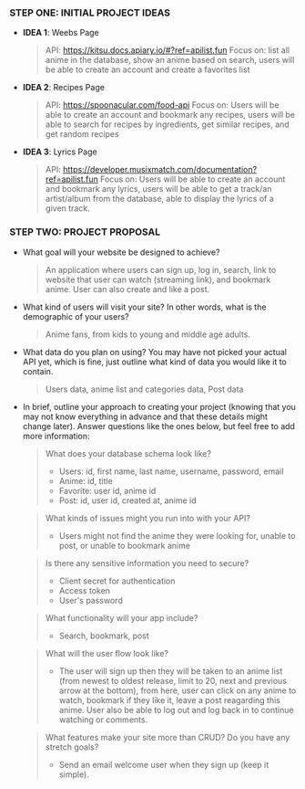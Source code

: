 ### STEP ONE: INITIAL PROJECT IDEAS

- **IDEA 1**: Weebs Page
    > API: https://kitsu.docs.apiary.io/#?ref=apilist.fun
    Focus on: list all anime in the database, show an anime based on search, users will be able to create an account and create a favorites list

- **IDEA 2**: Recipes Page
    > API: https://spoonacular.com/food-api 
    Focus on: Users will be able to create an account and bookmark any recipes, users will be able to search for recipes by ingredients, get similar recipes, and get random recipes

- **IDEA 3**: Lyrics Page
    > API: https://developer.musixmatch.com/documentation?ref=apilist.fun
    Focus on: Users will be able to create an account and bookmark any lyrics, users will be able to get a track/an artist/album from the database, able to display the lyrics of a given track.



### STEP TWO: PROJECT PROPOSAL
- What goal will your website be designed to achieve?
    > An application where users can sign up, log in, search, link to website that user can watch (streaming link), and bookmark anime. User can also create and like a post.

- What kind of users will visit your site? In other words, what is the demographic of your users?
    > Anime fans, from kids to young and middle age adults.

- What data do you plan on using? You may have not picked your actual API yet, which is fine, just outline what kind of data you would like it to contain.
    > Users data, anime list and categories data, Post data

- In brief, outline your approach to creating your project (knowing that you may not know everything in advance and that these details might change later). Answer questions like the ones below, but feel free to add more information:
  > What does your database schema look like?
  > - Users: id, first name, last name, username, password, email
  > - Anime: id, title
  > - Favorite: user id, anime id
  > - Post: id, user id, created at, anime id

  > What kinds of issues might you run into with your API?
  > - Users might not find the anime they were looking for, unable to post, or unable to bookmark anime

  > Is there any sensitive information you need to secure?
  > - Client secret for authentication
  > - Access token
  > - User's password

  > What functionality will your app include?
  > - Search, bookmark, post

  > What will the user flow look like?
  > - The user will sign up then they will be taken to an anime list (from newest to oldest release, limit to 20, next and previous arrow at the bottom), from here, user can click on any anime to watch, bookmark if they like it, leave a post reagarding this anime. User also be able to log out and log back in to continue watching or comments.

  > What features make your site more than CRUD? Do you have any stretch goals?
  > - Send an email welcome user when they sign up (keep it simple).  



























